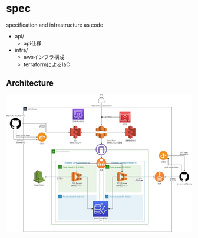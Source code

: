 # spec

specification and infrastructure as code

* api/
  * api仕様
* infra/
  * awsインフラ構成
  * terraformによるIaC

## Architecture

![Architecture](architecture/architecture.jpg)